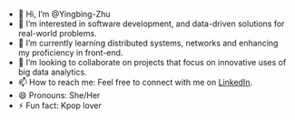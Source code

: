 - 👋 Hi, I’m @Yingbing-Zhu
- 👀 I’m interested in software development, and data-driven solutions for real-world problems.
- 🌱 I’m currently learning distributed systems, networks and enhancing my proficiency in front-end.
- 💞️ I’m looking to collaborate on projects that focus on innovative uses of big data analytics.
- 📫 How to reach me: Feel free to connect with me on [LinkedIn](https://www.linkedin.com/in/yingbing-zhu).
- 😄 Pronouns: She/Her
- ⚡ Fun fact: Kpop lover

<!---
Yingbing-Zhu/Yingbing-Zhu is a ✨ special ✨ repository because its `README.md` (this file) appears on your GitHub profile.
You can click the Preview link to take a look at your changes.
--->
